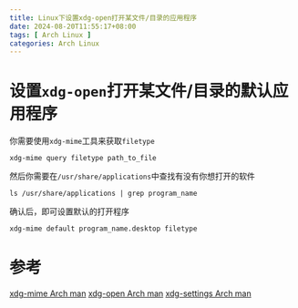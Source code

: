 ```yaml
---
title: Linux下设置xdg-open打开某文件/目录的应用程序
date: 2024-08-20T11:55:17+08:00
tags: [ Arch Linux ]
categories: Arch Linux
---
```

# 设置`xdg-open`打开某文件/目录的默认应用程序
你需要使用`xdg-mime`工具来获取`filetype`
```
xdg-mime query filetype path_to_file
```
然后你需要在`/usr/share/applications`中查找有没有你想打开的软件
```
ls /usr/share/applications | grep program_name
```
确认后，即可设置默认的打开程序
```
xdg-mime default program_name.desktop filetype
```

# 参考
[xdg-mime Arch man](https://man.archlinux.org/man/xdg-mime.1.en)
[xdg-open Arch man](https://man.archlinux.org/man/xdg-open.1.en)
[xdg-settings Arch man](https://man.archlinux.org/man/xdg-settings.1.en)
